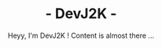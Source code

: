 <h1 align="center"> - DevJ2K - </h1>

<p align="center">Heyy, I'm DevJ2K ! Content is almost there ...</p>

<!--
![DevJ2K's GitHub stats](https://github-readme-stats.vercel.app/api?username=DevJ2K&show_icons=true&theme=radical)

<img src="https://github-readme-stats.vercel.app/api/top-langs/?username=DevJ2K&layout=compact&theme=gotham" length="100" width="375">
-->

<!--
**DevJ2K/DevJ2K** is a ✨ _special_ ✨ repository because its `README.md` (this file) appears on your GitHub profile.

[![Anurag's GitHub stats](https://github-readme-stats.vercel.app/api?username=DevJ2K)](https://github.com/DevJ2K/github-readme-stats)
<img src="https://github-readme-stats.vercel.app/api?username=DevJ2K&show_icons=true&theme=gotham&?count_private=true&include_all_commits=true&theme=radical" length="100" width="450">
<img src="https://github-readme-stats-phi-jet.vercel.app/api?username=DevJ2K&show_icons=true&theme=gotham&?count_private=true&include_all_commits=true" length="100" width="450">

Here are some ideas to get you started:



- 🔭 I’m currently working on ...
- 🌱 I’m currently learning ...
- 👯 I’m looking to collaborate on ...
- 🤔 I’m looking for help with ...
- 💬 Ask me about ...
- 📫 How to reach me: ...
- 😄 Pronouns: ...
- ⚡ Fun fact: ...
-->
